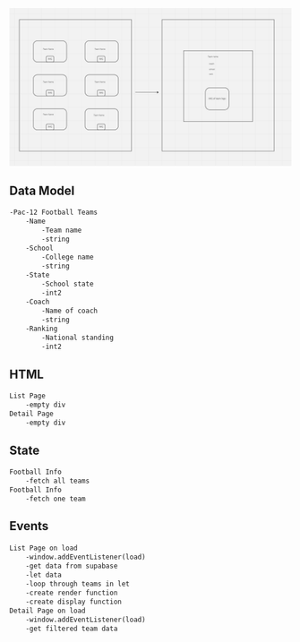 ![Wireframe](./assets/Wireframe.png)

## Data Model

    -Pac-12 Football Teams
        -Name
            -Team name
            -string
        -School
            -College name
            -string
        -State
            -School state
            -int2
        -Coach
            -Name of coach
            -string
        -Ranking
            -National standing
            -int2

## HTML

    List Page
        -empty div
    Detail Page
        -empty div

## State

    Football Info
        -fetch all teams
    Football Info
        -fetch one team

## Events

    List Page on load
        -window.addEventListener(load)
        -get data from supabase
        -let data
        -loop through teams in let
        -create render function
        -create display function
    Detail Page on load
        -window.addEventListener(load)
        -get filtered team data

